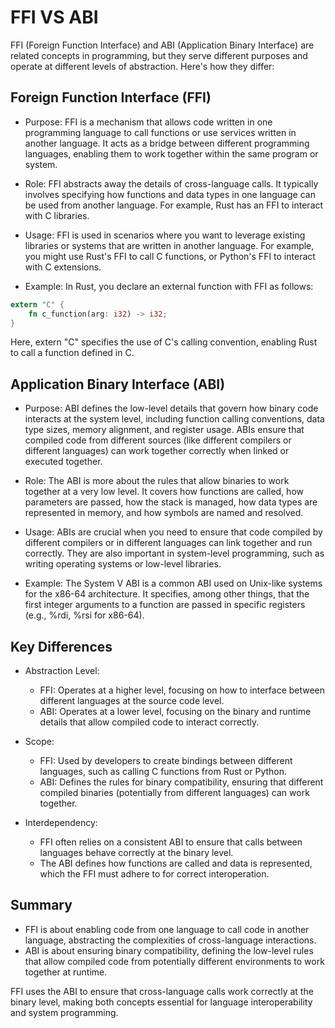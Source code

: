 FFI VS ABI
===

FFI (Foreign Function Interface) and ABI (Application Binary Interface) are related concepts in programming, but they serve different purposes and operate at different levels of abstraction. Here's how they differ:

Foreign Function Interface (FFI)
---

* Purpose: FFI is a mechanism that allows code written in one programming language to call functions or use services written in another language. It acts as a bridge between different programming languages, enabling them to work together within the same program or system.

* Role: FFI abstracts away the details of cross-language calls. It typically involves specifying how functions and data types in one language can be used from another language. For example, Rust has an FFI to interact with C libraries.

* Usage: FFI is used in scenarios where you want to leverage existing libraries or systems that are written in another language. For example, you might use Rust's FFI to call C functions, or Python's FFI to interact with C extensions.

* Example: In Rust, you declare an external function with FFI as follows:

```rust
extern "C" {
    fn c_function(arg: i32) -> i32;
}
```

Here, extern "C" specifies the use of C's calling convention, enabling Rust to call a function defined in C.

Application Binary Interface (ABI)
---

* Purpose: ABI defines the low-level details that govern how binary code interacts at the system level, including function calling conventions, data type sizes, memory alignment, and register usage. ABIs ensure that compiled code from different sources (like different compilers or different languages) can work together correctly when linked or executed together.

* Role: The ABI is more about the rules that allow binaries to work together at a very low level. It covers how functions are called, how parameters are passed, how the stack is managed, how data types are represented in memory, and how symbols are named and resolved.

* Usage: ABIs are crucial when you need to ensure that code compiled by different compilers or in different languages can link together and run correctly. They are also important in system-level programming, such as writing operating systems or low-level libraries.

* Example: The System V ABI is a common ABI used on Unix-like systems for the x86-64 architecture. It specifies, among other things, that the first integer arguments to a function are passed in specific registers (e.g., %rdi, %rsi for x86-64).

Key Differences
---

* Abstraction Level:

    * FFI: Operates at a higher level, focusing on how to interface between different languages at the source code level.
    * ABI: Operates at a lower level, focusing on the binary and runtime details that allow compiled code to interact correctly.

* Scope:

    * FFI: Used by developers to create bindings between different languages, such as calling C functions from Rust or Python.
    * ABI: Defines the rules for binary compatibility, ensuring that different compiled binaries (potentially from different languages) can work together.

* Interdependency:

    * FFI often relies on a consistent ABI to ensure that calls between languages behave correctly at the binary level.
    * The ABI defines how functions are called and data is represented, which the FFI must adhere to for correct interoperation.

Summary
---

* FFI is about enabling code from one language to call code in another language, abstracting the complexities of cross-language interactions.
* ABI is about ensuring binary compatibility, defining the low-level rules that allow compiled code from potentially different environments to work together at runtime.

FFI uses the ABI to ensure that cross-language calls work correctly at the binary level, making both concepts essential for language interoperability and system programming.
